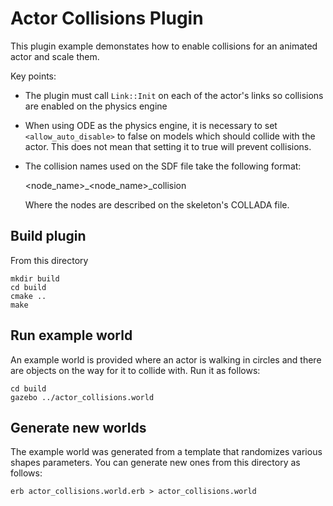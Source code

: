 # Actor Collisions Plugin

This plugin example demonstates how to enable collisions for an
animated actor and scale them.

Key points:

* The plugin must call `Link::Init` on each of the actor's links so collisions
  are enabled on the physics engine

* When using ODE as the physics engine, it is necessary to set
  `<allow_auto_disable>` to false on models which should collide with the actor.
  This does not mean that setting it to true will prevent collisions.

* The collision names used on the SDF file take the following format:

    <node_name>_<node_name>_collision

  Where the nodes are described on the skeleton's COLLADA file.

## Build plugin

From this directory

    mkdir build
    cd build
    cmake ..
    make

## Run example world

An example world is provided where an actor is walking in circles and there are
objects on the way for it to collide with. Run it as follows:

    cd build
    gazebo ../actor_collisions.world

## Generate new worlds

The example world was generated from a template that randomizes various shapes
parameters. You can generate new ones from this directory as follows:

    erb actor_collisions.world.erb > actor_collisions.world